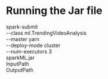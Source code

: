 # Running the Jar file
spark-submit  \
--class ml.TrendingVideoAnalysis \
--master yarn \
--deploy-mode cluster \
--num-executors 3 \
sparkML.jar \
InputPath \
OutputPath
